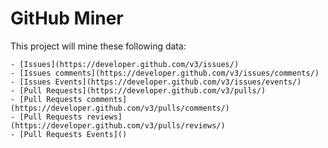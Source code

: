 
# GitHub Miner

This project will mine these following data:

    - [Issues](https://developer.github.com/v3/issues/)
    - [Issues comments](https://developer.github.com/v3/issues/comments/)
    - [Issues Events](https://developer.github.com/v3/issues/events/)
    - [Pull Requests](https://developer.github.com/v3/pulls/)
    - [Pull Requests comments](https://developer.github.com/v3/pulls/comments/)
    - [Pull Requests reviews](https://developer.github.com/v3/pulls/reviews/)
    - [Pull Requests Events]()
